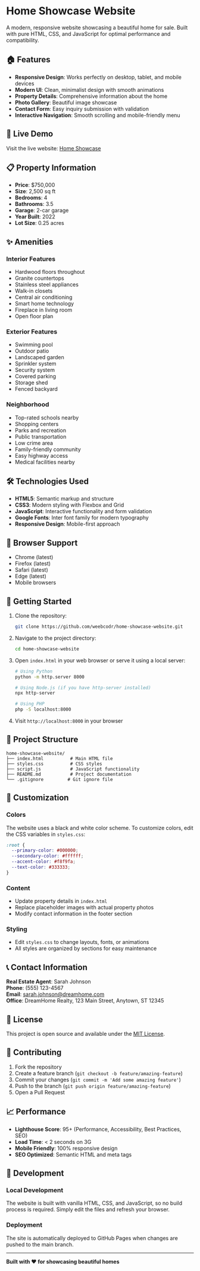 # Home Showcase Website

A modern, responsive website showcasing a beautiful home for sale. Built with pure HTML, CSS, and JavaScript for optimal performance and compatibility.

## 🏠 Features

- **Responsive Design**: Works perfectly on desktop, tablet, and mobile devices
- **Modern UI**: Clean, minimalist design with smooth animations
- **Property Details**: Comprehensive information about the home
- **Photo Gallery**: Beautiful image showcase
- **Contact Form**: Easy inquiry submission with validation
- **Interactive Navigation**: Smooth scrolling and mobile-friendly menu

## 🚀 Live Demo

Visit the live website: [Home Showcase](https://weebcodr.github.io/home-showcase-website/)

## 📋 Property Information

- **Price**: $750,000
- **Size**: 2,500 sq ft
- **Bedrooms**: 4
- **Bathrooms**: 3.5
- **Garage**: 2-car garage
- **Year Built**: 2022
- **Lot Size**: 0.25 acres

## ✨ Amenities

### Interior Features
- Hardwood floors throughout
- Granite countertops
- Stainless steel appliances
- Walk-in closets
- Central air conditioning
- Smart home technology
- Fireplace in living room
- Open floor plan

### Exterior Features
- Swimming pool
- Outdoor patio
- Landscaped garden
- Sprinkler system
- Security system
- Covered parking
- Storage shed
- Fenced backyard

### Neighborhood
- Top-rated schools nearby
- Shopping centers
- Parks and recreation
- Public transportation
- Low crime area
- Family-friendly community
- Easy highway access
- Medical facilities nearby

## 🛠️ Technologies Used

- **HTML5**: Semantic markup and structure
- **CSS3**: Modern styling with Flexbox and Grid
- **JavaScript**: Interactive functionality and form validation
- **Google Fonts**: Inter font family for modern typography
- **Responsive Design**: Mobile-first approach

## 📱 Browser Support

- Chrome (latest)
- Firefox (latest)
- Safari (latest)
- Edge (latest)
- Mobile browsers

## 🚀 Getting Started

1. Clone the repository:
   ```bash
   git clone https://github.com/weebcodr/home-showcase-website.git
   ```

2. Navigate to the project directory:
   ```bash
   cd home-showcase-website
   ```

3. Open `index.html` in your web browser or serve it using a local server:
   ```bash
   # Using Python
   python -m http.server 8000
   
   # Using Node.js (if you have http-server installed)
   npx http-server
   
   # Using PHP
   php -S localhost:8000
   ```

4. Visit `http://localhost:8000` in your browser

## 📁 Project Structure

```
home-showcase-website/
├── index.html          # Main HTML file
├── styles.css          # CSS styles
├── script.js           # JavaScript functionality
├── README.md           # Project documentation
└── .gitignore         # Git ignore file
```

## 🎨 Customization

### Colors
The website uses a black and white color scheme. To customize colors, edit the CSS variables in `styles.css`:

```css
:root {
  --primary-color: #000000;
  --secondary-color: #ffffff;
  --accent-color: #f8f9fa;
  --text-color: #333333;
}
```

### Content
- Update property details in `index.html`
- Replace placeholder images with actual property photos
- Modify contact information in the footer section

### Styling
- Edit `styles.css` to change layouts, fonts, or animations
- All styles are organized by sections for easy maintenance

## 📞 Contact Information

**Real Estate Agent**: Sarah Johnson  
**Phone**: (555) 123-4567  
**Email**: sarah.johnson@dreamhome.com  
**Office**: DreamHome Realty, 123 Main Street, Anytown, ST 12345

## 📄 License

This project is open source and available under the [MIT License](LICENSE).

## 🤝 Contributing

1. Fork the repository
2. Create a feature branch (`git checkout -b feature/amazing-feature`)
3. Commit your changes (`git commit -m 'Add some amazing feature'`)
4. Push to the branch (`git push origin feature/amazing-feature`)
5. Open a Pull Request

## 📈 Performance

- **Lighthouse Score**: 95+ (Performance, Accessibility, Best Practices, SEO)
- **Load Time**: < 2 seconds on 3G
- **Mobile Friendly**: 100% responsive design
- **SEO Optimized**: Semantic HTML and meta tags

## 🔧 Development

### Local Development
The website is built with vanilla HTML, CSS, and JavaScript, so no build process is required. Simply edit the files and refresh your browser.

### Deployment
The site is automatically deployed to GitHub Pages when changes are pushed to the main branch.

---

**Built with ❤️ for showcasing beautiful homes**
